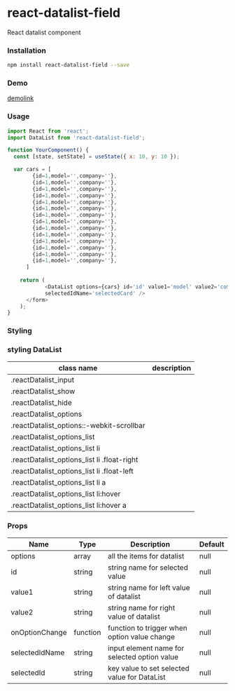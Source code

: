 # react-datalist-field

React datalist component

### Installation

```sh
npm install react-datalist-field --save
```

### Demo

[demolink](https://wk9i5.codesandbox.io/)

### Usage

```javascript
import React from 'react';
import DataList from 'react-datalist-field';

function YourComponent() {
  const [state, setState] = useState({ x: 10, y: 10 });

  var cars = [
        {id=1,model='',company=''},
        {id=1,model='',company=''},
        {id=1,model='',company=''},
        {id=1,model='',company=''},
        {id=1,model='',company=''},
        {id=1,model='',company=''},
        {id=1,model='',company=''},
        {id=1,model='',company=''},
        {id=1,model='',company=''},
        {id=1,model='',company=''},
        {id=1,model='',company=''},
        {id=1,model='',company=''},
        {id=1,model='',company=''},
        {id=1,model='',company=''},
      ]
    
    return (
            <DataList options={cars} id='id' value1='model' value2='company' onOptionChange={this.handleChange} selectedId=''
            selectedIdName='selectedCard' />
      </form>
    );
}
```

### Styling

### styling DataList
|class name                                     |description|
|----------                                     |-----------|
|.reactDatalist_input                           |           |
|.reactDatalist_show                            |           |
|.reactDatalist_hide                            |           |
|.reactDatalist_options                         |           |
|.reactDatalist_options::-webkit-scrollbar      |           |
|.reactDatalist_options_list                    |           |
|.reactDatalist_options_list li                 |           |
|.reactDatalist_options_list li .float-right    |           |
|.reactDatalist_options_list li .float-left     |           |
|.reactDatalist_options_list li a               |           |
|.reactDatalist_options_list li:hover           |           |
|.reactDatalist_options_list li:hover a         |           |


### Props

| Name           | Type     | Description                           | Default |
| ---------      | -------- | ------------------------------------- | ------- |
| options        | array    | all the items for datalist            | null    |
| id             | string   | string name for selected value        | null    |
| value1         | string   | string name for left value of datalist| null    |
| value2         | string   | string name for right value of datalist| null    |
| onOptionChange | function | function to trigger when option value change|null|
| selectedIdName | string   | input element name for selected option value|null|
| selectedId     | string   | key value to set selected value for DataList|null|
